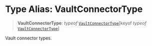 # Type Alias: VaultConnectorType

> **VaultConnectorType**: *typeof* [`VaultConnectorType`](../variables/VaultConnectorType.md)\[keyof *typeof* [`VaultConnectorType`](../variables/VaultConnectorType.md)\]

Vault connector types.
